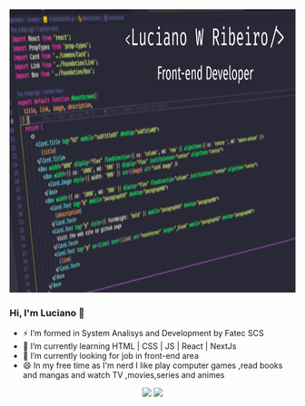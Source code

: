 <img src="./assets/capaGithub.png" height="500px"/>

<h3> Hi, I'm Luciano 👋</h3>

- ⚡ I’m formed in System Analisys and Development by Fatec SCS
- 💬 I’m currently learning HTML | CSS | JS | React | NextJs
- 🔭 I’m currently looking for job in front-end area
- 😄 In my free time as I'm nerd I like play computer games ,read books and mangas and watch TV ,movies,series and animes

<p align="center">
  <img height="200px" src="https://github-readme-stats.vercel.app/api?username=lucianowribeiro&show_icons=true&theme=dracula"/>
  <img height="200px" src="https://github-readme-stats.vercel.app/api/top-langs/?username=lucianowribeiro&theme=dracula&layout=compact"/>
</p>
 
